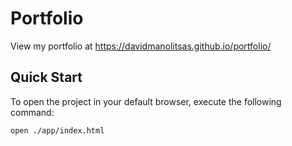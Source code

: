 # Portfolio

View my portfolio at https://davidmanolitsas.github.io/portfolio/

## Quick Start

To open the project in your default browser, execute the following command:

```bash
open ./app/index.html
```

